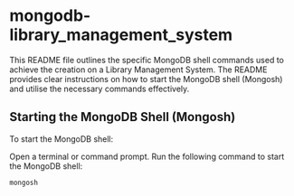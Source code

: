 # mongodb-library_management_system

This README file outlines the specific MongoDB shell commands used to achieve the creation on a Library Management System. The README provides clear instructions on how to start the MongoDB shell (Mongosh) and utilise the necessary commands effectively.

## Starting the MongoDB Shell (Mongosh)
To start the MongoDB shell:

Open a terminal or command prompt. Run the following command to start the MongoDB shell:

``mongosh``
